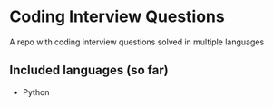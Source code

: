 # Coding Interview Questions
A repo with coding interview questions solved in multiple languages

## Included languages (so far)
* Python
